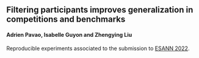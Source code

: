 ## Filtering participants improves generalization in competitions and benchmarks

#### Adrien Pavao, Isabelle Guyon and Zhengying Liu

Reproducible experiments associated to the submission to [ESANN 2022](https://www.esann.org/).
